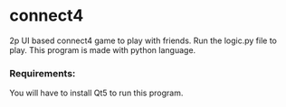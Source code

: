 # connect4

2p UI based connect4 game to play with friends. Run the logic.py file to play. This program is made with python language.

### Requirements: 

You will have to install Qt5 to run this program.
